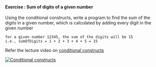 #### Exercise : Sum of digits of a given number
Using the conditional constructs, 
write a program to find the sum of the digits in a given number, 
which is calculated by adding every digit in the given number 

	for a given number 12345, the sum of the digits will be 15
	i.e., sumOfDigits = 1 + 2 + 3 + 4 + 5 = 15

Refer the lecture video on [conditional constructs](http://54.169.83.67/private/player/course/info%3Afedora%2Flearning%3A56150#/lecture/learning:56351/learning:56314 "Conditional constructs")

[![Conditional constructs](http://img.youtube.com/vi/CWEvGvfebrQ/0.jpg)](http://54.169.83.67/private/player/course/info%3Afedora%2Flearning%3A56150#/lecture/learning:56351/learning:56314 "Conditional constructs")

